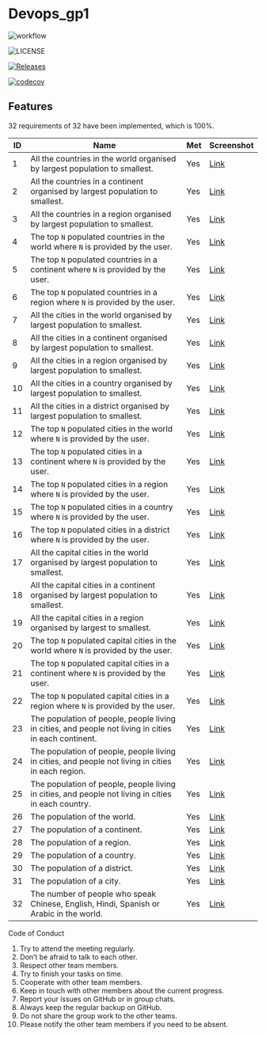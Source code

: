 # Devops_gp1

![workflow](https://github.com/maythazinphyo1/Devops_gp1/actions/workflows/main.yml/badge.svg)

![LICENSE](https://img.shields.io/github/license/maythazinphyo1/sem.svg?style=flat-square)

[![Releases](https://img.shields.io/github/release/maythazinphyo1/Devops_gp1/all.svg?style=flat-square)](https://github.com/maythazinphyo1/Devops_gp1/releases)

[![codecov](https://codecov.io/gh/maythazinphyo1/Devops_gp1/branch/develop/graph/badge.svg?token=FO9WIZ1OVR)](https://codecov.io/gh/maythazinphyo1/Devops_gp1)

## Features

32 requirements of 32 have been implemented, which is 100%.

| ID  | Name | Met | Screenshot |
|-----|------|-----|------------|
| 1   | All the countries in the world organised by largest population to smallest. | Yes | [Link](img/1.png) |
| 2   | All the countries in a continent organised by largest population to smallest. | Yes | [Link](img/2.png) |
| 3   | All the countries in a region organised by largest population to smallest. | Yes | [Link](img/3.png) |
| 4   | The top `N` populated countries in the world where `N` is provided by the user. | Yes | [Link](img/4.png) |
| 5   | The top `N` populated countries in a continent where `N` is provided by the user. | Yes | [Link](img/5.png) |
| 6   | The top `N` populated countries in a region where `N` is provided by the user. | Yes | [Link](img/6.png) |
| 7   | All the cities in the world organised by largest population to smallest. | Yes | [Link](img/7.png) |
| 8   | All the cities in a continent organised by largest population to smallest. | Yes | [Link](img/8.png) |
| 9   | All the cities in a region organised by largest population to smallest. | Yes | [Link](img/9.png) |
| 10  | All the cities in a country organised by largest population to smallest. | Yes | [Link](img/10.png) |
| 11  | All the cities in a district organised by largest population to smallest. | Yes | [Link](img/11.png) |
| 12  | The top `N` populated cities in the world where `N` is provided by the user. | Yes | [Link](img/12.png) |
| 13  | The top `N` populated cities in a continent where `N` is provided by the user. | Yes | [Link](img/13.png) |
| 14  | The top `N` populated cities in a region where `N` is provided by the user. | Yes | [Link](img/14.png) |
| 15  | The top `N` populated cities in a country where `N` is provided by the user. | Yes | [Link](img/15.png) |
| 16  | The top `N` populated cities in a district where `N` is provided by the user. | Yes | [Link](img/16.png) |
| 17  | All the capital cities in the world organised by largest population to smallest. | Yes | [Link](img/17.png) |
| 18  | All the capital cities in a continent organised by largest population to smallest. | Yes | [Link](img/18.png) |
| 19  | All the capital cities in a region organised by largest to smallest. | Yes | [Link](img/19.png) |Contribution
| 20  | The top `N` populated capital cities in the world  where `N` is provided by the user. | Yes | [Link](img/20.png) |
| 21  | The top `N` populated capital cities in a continent where `N` is provided by the user. | Yes | [Link](img/21.png) |
| 22  | The top `N` populated capital cities in a region where `N` is provided by the user. | Yes | [Link](img/22.png) |
| 23  | The population of people, people living in cities, and people not living in cities in each continent. | Yes | [Link](img/23.png) |
| 24  | The population of people, people living in cities, and people not living in cities in each region. | Yes | [Link](img/24.png) |
| 25  | The population of people, people living in cities, and people not living in cities in each country. | Yes | [Link](img/25.png) |
| 26  | The population of the world. | Yes | [Link](img/26.png) |
| 27  | The population of a continent. | Yes | [Link](img/27.png) |
| 28  | The population of a region. | Yes | [Link](img/28.png) |
| 29  | The population of a country. | Yes | [Link](img/29.png) |
| 30  | The population of a district. | Yes | [Link](img/30.png) |
| 31  | The population of a city. | Yes | [Link](img/31.png) |
| 32  | The number of people who speak Chinese, English, Hindi, Spanish or Arabic in the world. | Yes | [Link](img/32.png) |

Code of Conduct
1.	Try to attend the meeting regularly.
2.	Don’t be afraid to talk to each other.
3.	Respect other team members.
4.	Try to finish your tasks on time.
5.	Cooperate with other team members.
6.	Keep in touch with other members about the current progress.
7.	Report your issues on GitHub or in group chats.
8.	Always keep the regular backup on GitHub.
9.	Do not share the group work to the other teams.
10.	Please notify the other team members if you need to be absent.